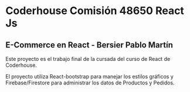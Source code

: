 # Coderhouse Comisión 48650 React Js 


## E-Commerce en React - Bersier Pablo Martín

Este proyecto es el trabajo final de la cursada del curso de React de Coderhouse.

El proyecto utiliza React-bootstrap para manejar los estilos gráficos y Firebase/Firestore para administrar los datos de Productos y Pedidos.
